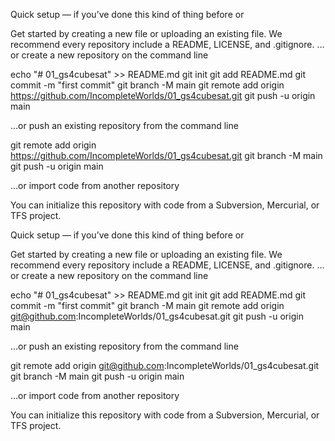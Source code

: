 Quick setup — if you’ve done this kind of thing before
or

Get started by creating a new file or uploading an existing file. We recommend every repository include a README, LICENSE, and .gitignore.
…or create a new repository on the command line

echo "# 01_gs4cubesat" >> README.md
git init
git add README.md
git commit -m "first commit"
git branch -M main
git remote add origin https://github.com/IncompleteWorlds/01_gs4cubesat.git
git push -u origin main

…or push an existing repository from the command line

git remote add origin https://github.com/IncompleteWorlds/01_gs4cubesat.git
git branch -M main
git push -u origin main

…or import code from another repository

You can initialize this repository with code from a Subversion, Mercurial, or TFS project.




Quick setup — if you’ve done this kind of thing before
or

Get started by creating a new file or uploading an existing file. We recommend every repository include a README, LICENSE, and .gitignore.
…or create a new repository on the command line

echo "# 01_gs4cubesat" >> README.md
git init
git add README.md
git commit -m "first commit"
git branch -M main
git remote add origin git@github.com:IncompleteWorlds/01_gs4cubesat.git
git push -u origin main

…or push an existing repository from the command line

git remote add origin git@github.com:IncompleteWorlds/01_gs4cubesat.git
git branch -M main
git push -u origin main

…or import code from another repository

You can initialize this repository with code from a Subversion, Mercurial, or TFS project.